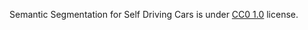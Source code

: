 Semantic Segmentation for Self Driving Cars is under [CC0 1.0](https://creativecommons.org/publicdomain/zero/1.0/) license.
